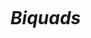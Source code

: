 <p ><img src="https://stoneydsp.github.io/Assets/StoneyDSP-logo2_50.png?raw=true" alt="" class="inline"/> </p>

# *Biquads*
